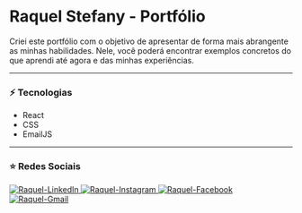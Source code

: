 # Raquel Stefany - Portfólio

Criei este portfólio com o objetivo de apresentar de forma mais abrangente as minhas habilidades. Nele, você poderá encontrar exemplos concretos do que aprendi até agora e das minhas experiências.

<hr>

### ⚡ Tecnologias
- React
- CSS
- EmailJS

<hr>

### ⭐ Redes Sociais

<div>
    <a href="https://www.linkedin.com/in/raquelstefany" target="_blank">
        <img src="https://img.shields.io/badge/LinkedIn-0077B5?style=for-the-badge&logo=linkedin&logoColor=white" alt="Raquel-LinkedIn"/>
    </a>      
    <a href="https://www.instagram.com/raquelrodriguez013/" target="_blank">
        <img src="https://img.shields.io/badge/Instagram-E4405F?style=for-the-badge&logo=instagram&logoColor=white" alt="Raquel-Instagram"/>
    </a>
    <a href="https://www.facebook.com/raquelstefany.g/" target="_blank">
        <img src="https://img.shields.io/badge/Facebook-1877F2?style=for-the-badge&logo=facebook&logoColor=white" alt="Raquel-Facebook"/>
    </a>         
    <a href="mailto:raquelstefany.work@gmail.com" target="_blank">
        <img src="https://img.shields.io/badge/Gmail-D14836?style=for-the-badge&logo=gmail&logoColor=white" alt="Raquel-Gmail"/>
    </a> 
</div>
